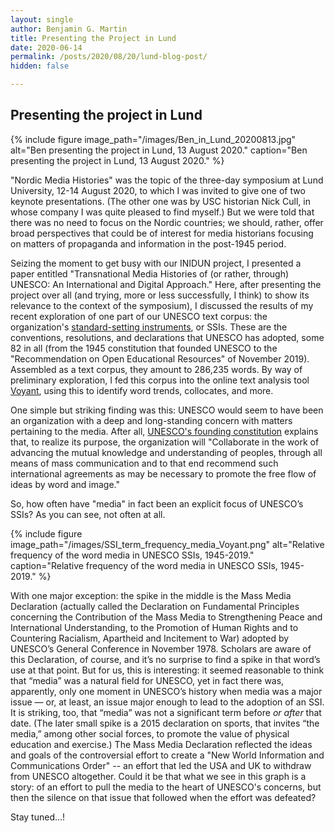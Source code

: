 ```yaml
---
layout: single
author: Benjamin G. Martin
title: Presenting the Project in Lund
date: 2020-06-14
permalink: /posts/2020/08/20/lund-blog-post/
hidden: false

---
```


## Presenting the project in Lund

{% include figure image_path="/images/Ben_in_Lund_20200813.jpg" alt="Ben presenting the project in Lund, 13 August 2020." caption="Ben presenting the project in Lund, 13 August 2020." %}

"Nordic Media Histories" was the topic of the three-day symposium at Lund University, 12-14 August 2020, to which I was invited to give one of two keynote presentations. (The other one was by USC historian Nick Cull, in whose company I was quite pleased to find myself.) But we were told that there was no need to focus on the Nordic countries; we should, rather, offer broad perspectives that could be of interest for media historians focusing on matters of propaganda and information in the post-1945 period. 

Seizing the moment to get busy with our INIDUN project, I presented a paper entitled "Transnational Media Histories of (or rather, through) UNESCO: An International and Digital Approach." Here, after presenting the project over all (and trying, more or less successfully, I think) to show its relevance to the context of the symposium), I discussed the results of my recent exploration of one part of our UNESCO text corpus: the organization's [standard-setting instruments](http://portal.unesco.org/en/ev.php-URL_ID=23772&URL_DO=DO_TOPIC&URL_SECTION=201.html), or SSIs. These are the conventions, resolutions, and declarations that UNESCO has adopted, some 82 in all (from the 1945 constitution that founded UNESCO to the "Recommendation on Open Educational Resources" of November 2019). Assembled as a text corpus, they amount to 286,235 words. By way of preliminary exploration, I fed this corpus into the online text analysis tool [Voyant](https://voyant-tools.org/), using this to identify word trends, collocates, and more.

One simple but striking finding was this: UNESCO would seem to have been an organization with a deep and long-standing concern with matters pertaining to the media. After all, [UNESCO's founding constitution](http://portal.unesco.org/en/ev.php-URL_ID=15244&URL_DO=DO_TOPIC&URL_SECTION=201.html) explains that, to realize its purpose, the organization will "Collaborate in the work of advancing the mutual knowledge and understanding of peoples, through all means of mass communication and to that end recommend such international agreements as may be necessary to promote the free flow of ideas by word and image." 

So, how often have "media" in fact been an explicit focus of UNESCO’s SSIs? As you can see, not often at all. 

{% include figure image_path="/images/SSI_term_frequency_media_Voyant.png" alt="Relative frequency of the word media in UNESCO SSIs, 1945-2019." caption="Relative frequency of the word media in UNESCO SSIs, 1945-2019." %}

With one major exception: the spike in the middle is the Mass Media Declaration (actually called the Declaration on Fundamental Principles concerning the Contribution of the Mass Media to Strengthening Peace and International Understanding, to the Promotion of Human Rights and to Countering Racialism, Apartheid and Incitement to War) adopted by UNESCO’s General Conference in November 1978. Scholars are aware of this Declaration, of course, and it’s no surprise to find a spike in that word’s use at that point. But for us, this is interesting: it seemed reasonable to think that “media” was a natural field for UNESCO, yet in fact there was, apparently, only one moment in UNESCO’s history when media was a major issue — or, at least, an issue major enough to lead to the adoption of an SSI. It is striking, too, that “media” was not a significant term before *or after* that date. (The later small spike is a 2015 declaration on sports, that invites “the media,” among other social forces, to promote the value of physical education and exercise.) The Mass Media Declaration reflected the ideas and goals of the controversial effort to create a "New World Information and Communications Order" -- an effort that led the USA and UK to withdraw from UNESCO altogether. Could it be that what we see in this graph is a story: of an effort to pull the media to the heart of UNESCO's concerns, but then the silence on that issue that followed when the effort was defeated?

Stay tuned...!

